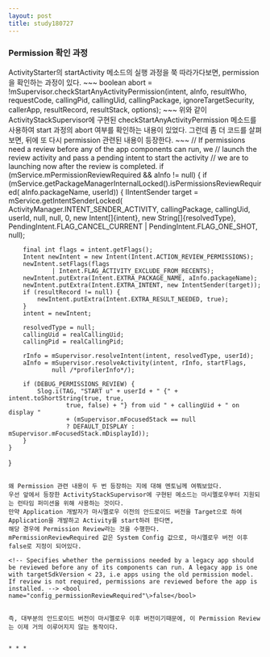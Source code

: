 ```yaml
---
layout: post
title: study180727
---
```


<h3>Permission 확인 과정</h3>
ActivityStarter의 startActivity 메소드의 실행 과정을 쭉 따라가다보면, permission을 확인하는 과정이 있다.
~~~
boolean abort = !mSupervisor.checkStartAnyActivityPermission(intent, aInfo, resultWho,
                requestCode, callingPid, callingUid, callingPackage, ignoreTargetSecurity, callerApp,
                resultRecord, resultStack, options);
~~~
위와 같이 ActivityStackSupervisor에 구현된 checkStartAnyActivityPermission 메소드를 사용하여 start 과정의 abort 여부를 확인하는 내용이 있었다.   
그런데 좀 더 코드를 살펴보면, 뒤에 또 다시 permission 관련된 내용이 등장한다.
~~~
// If permissions need a review before any of the app components can run, we
// launch the review activity and pass a pending intent to start the activity
// we are to launching now after the review is completed.
if (mService.mPermissionReviewRequired && aInfo != null) {
    if (mService.getPackageManagerInternalLocked().isPermissionsReviewRequired(
            aInfo.packageName, userId)) {
        IIntentSender target = mService.getIntentSenderLocked(
                ActivityManager.INTENT_SENDER_ACTIVITY, callingPackage,
                callingUid, userId, null, null, 0, new Intent[]{intent},
                new String[]{resolvedType}, PendingIntent.FLAG_CANCEL_CURRENT
                        | PendingIntent.FLAG_ONE_SHOT, null);

        final int flags = intent.getFlags();
        Intent newIntent = new Intent(Intent.ACTION_REVIEW_PERMISSIONS);
        newIntent.setFlags(flags
                | Intent.FLAG_ACTIVITY_EXCLUDE_FROM_RECENTS);
        newIntent.putExtra(Intent.EXTRA_PACKAGE_NAME, aInfo.packageName);
        newIntent.putExtra(Intent.EXTRA_INTENT, new IntentSender(target));
        if (resultRecord != null) {
            newIntent.putExtra(Intent.EXTRA_RESULT_NEEDED, true);
        }
        intent = newIntent;

        resolvedType = null;
        callingUid = realCallingUid;
        callingPid = realCallingPid;

        rInfo = mSupervisor.resolveIntent(intent, resolvedType, userId);
        aInfo = mSupervisor.resolveActivity(intent, rInfo, startFlags,
                null /*profilerInfo*/);

        if (DEBUG_PERMISSIONS_REVIEW) {
            Slog.i(TAG, "START u" + userId + " {" + intent.toShortString(true, true,
                    true, false) + "} from uid " + callingUid + " on display "
                    + (mSupervisor.mFocusedStack == null
                    ? DEFAULT_DISPLAY : mSupervisor.mFocusedStack.mDisplayId));
        }
    }
}
~~~

왜 Permission 관련 내용이 두 번 등장하는 지에 대해 멘토님께 여쭤보았다.   
우선 앞에서 등장한 ActivityStackSupervisor에 구현된 메소드는 마시멜로우부터 지원되는 런타임 퍼미션을 위해 사용하는 것이다.   
만약 Application 개발자가 마시멜로우 이전의 안드로이드 버전을 Target으로 하여 Application을 개발하고 Activity를 start하려 한다면,   
해당 경우에 Permission Review라는 것을 수행한다.   
mPermissionReviewRequired 값은 System Config 값으로, 마시멜로우 버전 이후 false로 지정이 되어있다.

~~~
`<!-- Specifies whether the permissions needed by a legacy app should be
     reviewed before any of its components can run. A legacy app is one
     with targetSdkVersion < 23, i.e apps using the old permission model.
     If review is not required, permissions are reviewed before the app
     is installed. -->
<bool name="config_permissionReviewRequired"\>false</bool>`
~~~

즉, 대부분의 안드로이드 버전이 마시멜로우 이후 버전이기때문에, 이 Permission Review는 이제 거의 이루어지지 않는 동작이다.   


* * *
